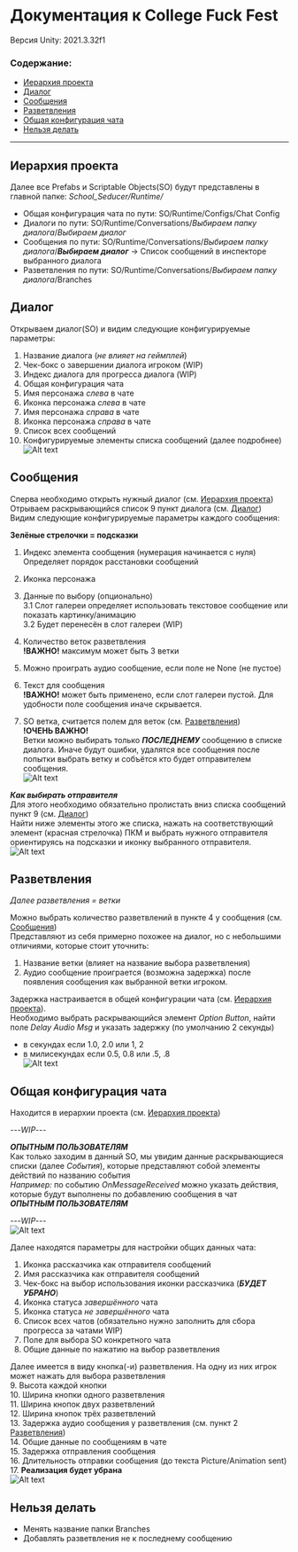 # Документация к College Fuck Fest
Версия Unity: 2021.3.32f1

### Содержание:
- [Иерархия проекта](#иерархия-проекта)
- [Диалог](#диалог)
- [Сообщения](#сообщения)
- [Разветвления](#разветвления)
- [Общая конфигурация чата](#общая-конфигурация-чата)
- [Нельзя делать](#нельзя-делать)
---

## Иерархия проекта
Далее все Prefabs и Scriptable Objects(SO) будут представлены в главной папке: *_School_Seducer_/Runtime/*  
- Общая конфигурация чата по пути: SO/Runtime/Configs/Chat Config
- Диалоги по пути: SO/Runtime/Conversations/*Выбираем папку диалога*/*Выбираем диалог*
- Сообщения по пути: SO/Runtime/Conversations/*Выбираем папку диалога*/***Выбираем диалог*** -> Список сообщений в инспекторе выбранного диалога
- Разветвления по пути: SO/Runtime/Conversations/*Выбираем папку диалога*/Branches

## Диалог
Открываем диалог(SO) и видим следующие конфигурируемые параметры:  
1.  Название диалога (*не влияет на геймплей*)
2.  Чек-бокс о завершении диалога игроком (WIP)
3.  Индекс диалога для прогресса диалога (WIP)
4.  Общая конфигурация чата
5.  Имя персонажа *слева* в чате
6.  Иконка персонажа *слева* в чате
7.  Имя персонажа *справа* в чате
8.  Иконка персонажа *справа* в чате
9.  Список всех сообщений
10.  Конфигурируемые элементы списка сообщений (далее подробнее)  
![Alt text](insideConversation.png)

## Сообщения
Сперва необходимо открыть нужный диалог (см. [Иерархия проекта](#иерархия-проекта))  
Отрываем раскрывающийся список 9 пункт диалога (см. [Диалог](#диалог))  
Видим следующие конфигурируемые параметры каждого сообщения:  
  
**Зелёные стрелочки = подсказки**  
1.  Индекс элемента сообщения (нумерация начинается с нуля)  
Определяет порядок расстановки сообщений
  
2.  Иконка персонажа  
3.  Данные по выбору (опционально)  
  3.1 Слот галереи определяет использовать текстовое сообщение или показать картинку/анимацию  
  3.2 Будет перенесён в слот галереи (WIP)
    
4.  Количество веток разветвления  
**!ВАЖНО!** максимум может быть 3 ветки  
5.  Можно проиграть аудио сообщение, если поле не None (не пустое)  
6.  Текст для сообщения  
**!ВАЖНО!** может быть применено, если слот галереи пустой. Для удобности поле сообщения иначе скрывается.  
7.  SO ветка, считается полем для веток (см. [Разветвления](#разветвления))  
**!ОЧЕНЬ ВАЖНО!**  
Ветки можно выбирать только ***ПОСЛЕДНЕМУ*** сообщению в списке диалога. Иначе будут ошибки, удалятся все сообщения после попытки выбрать ветку и собъётся кто будет отправителем сообщения.  
![Alt text](insideMessage.png)  

***Как выбирать отправителя***  
Для этого необходимо обязательно пролистать вниз списка сообщений пункт 9 (см. [Диалог](#диалог))  
Найти ниже элементы этого же списка, нажать на соответствующий элемент (красная стрелочка) ПКМ и выбрать нужного отправителя ориентируясь на подсказки и иконку выбранного отправителя.  
![Alt text](senderMessage.png)  

## Разветвления
*Далее разветвления = ветки*  
  
Можно выбрать количество разветвлений в пункте 4 у сообщения (см. [Сообщения](#сообщения))  
Представляют из себя примерно похожее на диалог, но с небольшими отличиями, которые стоит уточнить:  
1.  Название ветки (влияет на название выбора разветвления)  
2.  Аудио сообщение проиграется (возможна задержка) после появления сообщения как выбранной ветки игроком.  
  
Задержка настраивается в общей конфигурации чата (см. [Иерархия проекта](#иерархия-проекта)).  
Необходимо выбрать раскрывающийся элемент *Option Button*, найти поле *Delay Audio Msg* и указать задержку (по умолчанию 2 секунды)  
- в секундах если 1.0, 2.0 или 1, 2  
- в милисекундах если 0.5, 0.8 или .5, .8  
![Alt text](insideBranch.png)  

## Общая конфигурация чата
Находится в иерархии проекта (см. [Иерархия проекта](#иерархия-проекта))  
  
---*WIP*---  
  
***ОПЫТНЫМ ПОЛЬЗОВАТЕЛЯМ***  
Как только заходим в данный SO, мы увидим данные раскрывающиеся списки (далее *События*), которые представляют собой элементы действий по названию события  
*Например:* по событию *OnMessageReceived* можно указать действия, которые будут выполнены по добавлению сообщения в чат  
***ОПЫТНЫМ ПОЛЬЗОВАТЕЛЯМ***  
  
---*WIP*---  
![Alt text](insideMainChatDataPT1.png)  
  
Далее находятся параметры для настройки общих данных чата:  
1.  Иконка рассказчика как отправителя сообщений  
2.  Имя рассказчика как отправителя сообщений  
3.  Чек-бокс на выбор использования иконки рассказчика (***БУДЕТ УБРАНО***)  
4.  Иконка статуса *завершённого* чата  
5.  Иконка статуса *не завершённого* чата  
6.  Список всех чатов (обязательно нужно заполнить для сбора прогресса за чатами WIP)  
7.  Поле для выбора SO конкретного чата  
8.  Общие данные по нажатию на выбор разветвления
  
Далее имеется в виду кнопка(-и) разветвления. На одну из них игрок может нажать для выбора разветвления  
9.  Высота каждой кнопки  
10.  Ширина кнопки одного разветвления  
11.  Ширина кнопок двух разветвлений  
12.  Ширина кнопок трёх разветвлений  
13.  Задержка аудио сообщения у разветвления (см. пункт 2 [Разветвления](#разветвления))  
14.  Общие данные по сообщениям в чате  
15.  Задержка отправления сообщения  
16.  Длительность отправки сообщения (до текста Picture/Animation sent)  
17.  **Реализация будет убрана**  
![Alt text](insideMainChatDataPT2.png)  
  
## Нельзя делать
- Менять название папки Branches
- Добавлять разветвления не к последнему сообщению
